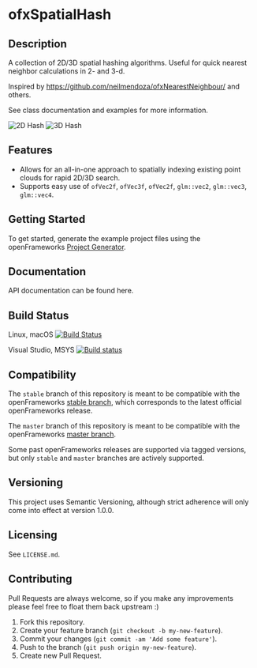 ofxSpatialHash
==============

## Description

A collection of 2D/3D spatial hashing algorithms.  Useful for quick nearest neighbor calculations in 2- and 3-d.

Inspired by https://github.com/neilmendoza/ofxNearestNeighbour/ and others.

See class documentation and examples for more information.

![2D Hash](https://github.com/bakercp/ofxSpatialHash/raw/master/docs/screen_2d.png)
![3D Hash](https://github.com/bakercp/ofxSpatialHash/raw/master/docs/screen_3d.png)

## Features

- Allows for an all-in-one approach to spatially indexing existing point clouds for rapid 2D/3D search.
- Supports easy use of `ofVec2f`, `ofVec3f`, `ofVec2f`, `glm::vec2`, `glm::vec3`, `glm::vec4`.

## Getting Started

To get started, generate the example project files using the openFrameworks [Project Generator](http://openframeworks.cc/learning/01_basics/how_to_add_addon_to_project/).

## Documentation

API documentation can be found here.

## Build Status

Linux, macOS [![Build Status](https://travis-ci.org/bakercp/ofxSpatialHash.svg?branch=master)](https://travis-ci.org/bakercp/ofxSpatialHash)

Visual Studio, MSYS [![Build status](https://ci.appveyor.com/api/projects/status/7s76w2xstibc5w3x/branch/master?svg=true)](https://ci.appveyor.com/project/bakercp/ofxspatialhash/branch/master)

## Compatibility

The `stable` branch of this repository is meant to be compatible with the openFrameworks [stable branch](https://github.com/openframeworks/openFrameworks/tree/stable), which corresponds to the latest official openFrameworks release.

The `master` branch of this repository is meant to be compatible with the openFrameworks [master branch](https://github.com/openframeworks/openFrameworks/tree/master).

Some past openFrameworks releases are supported via tagged versions, but only `stable` and `master` branches are actively supported.

## Versioning

This project uses Semantic Versioning, although strict adherence will only come into effect at version 1.0.0.

## Licensing

See `LICENSE.md`.

## Contributing

Pull Requests are always welcome, so if you make any improvements please feel free to float them back upstream :)

1. Fork this repository.
2. Create your feature branch (`git checkout -b my-new-feature`).
3. Commit your changes (`git commit -am 'Add some feature'`).
4. Push to the branch (`git push origin my-new-feature`).
5. Create new Pull Request.

